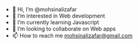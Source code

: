 - 👋 Hi, I’m @mohsinalizafar
- 👀 I’m interested in Web development
- 🌱 I’m currently learning Javascript
- 💞️ I’m looking to collaborate on Web apps
- 📫 How to reach me mohsinalizafar@gmail.com

<!---
mohsinalizafar/mohsinalizafar is a ✨ special ✨ repository because its `README.md` (this file) appears on your GitHub profile.
You can click the Preview link to take a look at your changes.
--->
